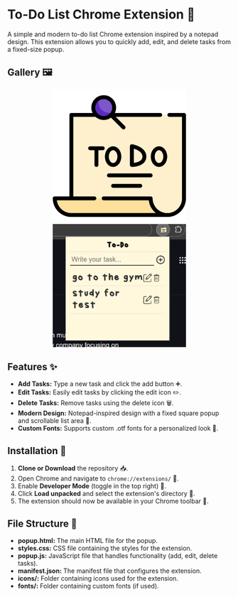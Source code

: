 # To-Do List Chrome Extension 📝

A simple and modern to-do list Chrome extension inspired by a notepad design. This extension allows you to quickly add, edit, and delete tasks from a fixed-size popup.

## Gallery 🖼️

<p align="center">
  <img src="icon.png" alt="Demo" width="300">
  <img src="demo.png" alt="Demo" width="300">
</p>


## Features ✨

- **Add Tasks:** Type a new task and click the add button ➕.
- **Edit Tasks:** Easily edit tasks by clicking the edit icon ✏️.
- **Delete Tasks:** Remove tasks using the delete icon 🗑️.
- **Modern Design:** Notepad-inspired design with a fixed square popup and scrollable list area 📜.
- **Custom Fonts:** Supports custom .otf fonts for a personalized look 🎨.

## Installation 🚀

1. **Clone or Download** the repository 📥.
2. Open Chrome and navigate to `chrome://extensions/` 🔧.
3. Enable **Developer Mode** (toggle in the top right) 🔄.
4. Click **Load unpacked** and select the extension's directory 📂.
5. The extension should now be available in your Chrome toolbar 🎉.

## File Structure 📁

- **popup.html:** The main HTML file for the popup.
- **styles.css:** CSS file containing the styles for the extension.
- **popup.js:** JavaScript file that handles functionality (add, edit, delete tasks).
- **manifest.json:** The manifest file that configures the extension.
- **icons/:** Folder containing icons used for the extension.
- **fonts/:** Folder containing custom fonts (if used).


